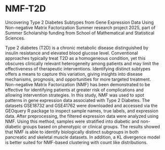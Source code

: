 # NMF-T2D
Uncovering Type 2 Diabetes Subtypes from Gene Expression Data Using Non-negative Matrix Factorization
Summer research project 2025, part of Summer Scholarship funding from School of Mathematical and Statistical Sciences. 

Type 2 diabetes (T2D) is a chronic metabolic disease distinguished by insulin resistance and elevated blood glucose level. Conventional approaches typically treat T2D as a homogeneous condition, yet this obscures clinically relevant heterogeneity among patients and may limit the effectiveness of therapeutic interventions. Identifying distinct subtypes offers a means to capture this variation, giving insights into disease mechanisms, prognosis, and opportunities for more targeted treatment. Non-negative Matrix Factorization (NMF) has been demonstrated to be effective for identifying patients at greater risk of complications and allowing intervention strategies. In this study, NMF was used to spot patterns in gene expression data associated with Type 2 Diabetes. The datasets GSE18732 and GSE41762 were downloaded and accessed via the GEOquery R package to inspect sample names, true labels, and expression data. After preprocessing, the filtered expression data were analyzed using NMF. Using this method, samples were stratified into diabetic and non-diabetic groups based on phenotypic or clinical groups. The results showed that NMF is able to identify biologically distinct subgroups in both pancreatic and skeletal muscle datasets. In addition, a KL divergence model is better suited for NMF-based clustering with count like distributions.  
